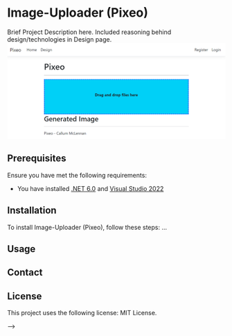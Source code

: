 # Image-Uploader (Pixeo)
Brief Project Description here. Included reasoning behind design/technologies in Design page.
![Demo](media/demo.png)
## Prerequisites
Ensure you have met the following requirements:
* You have installed [.NET 6.0](https://dotnet.microsoft.com/en-us/download/dotnet/6.0) and [Visual Studio 2022](https://visualstudio.microsoft.com/downloads/)

## Installation
To install Image-Uploader (Pixeo), follow these steps:
...

## Usage
<!-- Provide demo URL here -->
<!-- Provide instructions for running the project locally -->


## Contact


## License
This project uses the following license: MIT License.


 -->